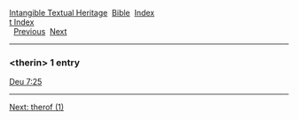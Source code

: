 [Intangible Textual Heritage](../../index)  [Bible](../index) 
[Index](index)   
[t Index](_t_)  
  [Previous](c11473)  [Next](c11475) 

------------------------------------------------------------------------

### &lt;therin&gt; 1 entry

[Deu 7:25](../kjv/deu007.htm#025)  

------------------------------------------------------------------------

[Next: therof (1)](c11475)
